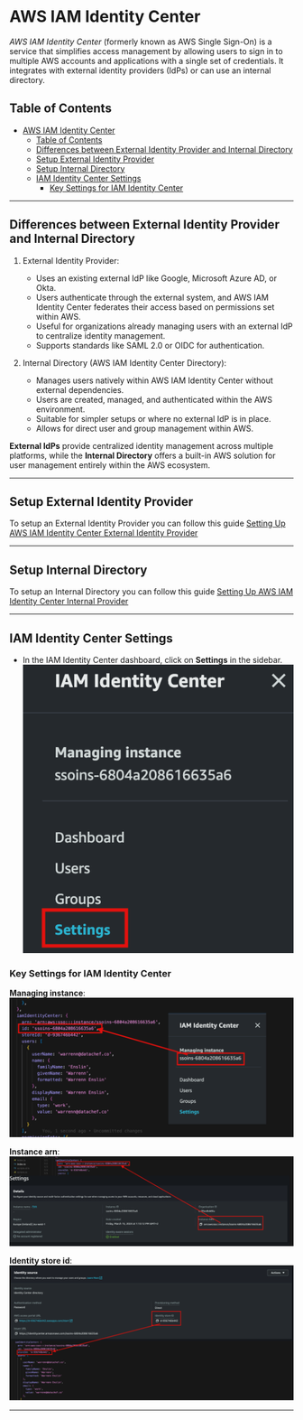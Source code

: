 
# AWS IAM Identity Center

*AWS IAM Identity Center* (formerly known as AWS Single Sign-On) is a service that simplifies access management by allowing users to sign in to multiple AWS accounts and applications with a single set of credentials. It integrates with external identity providers (IdPs) or can use an internal directory.

## Table of Contents

- [AWS IAM Identity Center](#aws-iam-identity-center)
  - [Table of Contents](#table-of-contents)
  - [Differences between External Identity Provider and Internal Directory](#differences-between-external-identity-provider-and-internal-directory)
  - [Setup External Identity Provider](#setup-external-identity-provider)
  - [Setup Internal Directory](#setup-internal-directory)
  - [IAM Identity Center Settings](#iam-identity-center-settings)
    - [Key Settings for IAM Identity Center](#key-settings-for-iam-identity-center)

---

## Differences between External Identity Provider and Internal Directory

1. External Identity Provider:

   - Uses an existing external IdP like Google, Microsoft Azure AD, or Okta.
   - Users authenticate through the external system, and AWS IAM Identity Center federates their access based on permissions set within AWS.
   - Useful for organizations already managing users with an external IdP to centralize identity management.
   - Supports standards like SAML 2.0 or OIDC for authentication.

2. Internal Directory (AWS IAM Identity Center Directory):
  
   - Manages users natively within AWS IAM Identity Center without external dependencies.
   - Users are created, managed, and authenticated within the AWS environment.
   - Suitable for simpler setups or where no external IdP is in place.
   - Allows for direct user and group management within AWS.

**External IdPs** provide centralized identity management across multiple platforms, while the **Internal Directory** offers a built-in AWS solution for user management entirely within the AWS ecosystem.

---

## Setup External Identity Provider

To setup an External Identity Provider you can follow this guide [Setting Up AWS IAM Identity Center External Identity Provider](Setting%20Up%20IAM%20Identity%20Center%20External.md)

---

## Setup Internal Directory

To setup an Internal Directory you can follow this guide [Setting Up AWS IAM Identity Center Internal Provider](Setting%20Up%20IAM%20Identity%20Center%20Internal.md)

---

## IAM Identity Center Settings

- In the IAM Identity Center dashboard, click on **Settings** in the sidebar.
![select settings](select_settings.png)

### Key Settings for IAM Identity Center

**Managing instance**:
![managing instance](image.png)

**Instance arn**:
![instance arn](image-1.png)

**Identity store id**:
![identity store id](image-2.png)

---
